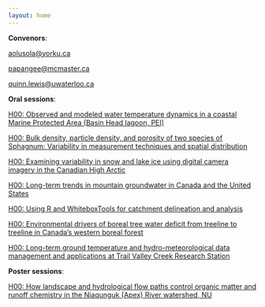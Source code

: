```yaml
---
layout: home
---
```



**Convenors**:

<a href="mailto:aolusola@yorku.ca">aolusola@yorku.ca</a>

<a href="mailto:papangee@mcmaster.ca">papangee@mcmaster.ca</a>

<a href="mailto:quinn.lewis@uwaterloo.ca">quinn.lewis@uwaterloo.ca</a>

**Oral sessions**:

[H00: Observed and modeled water temperature dynamics in a coastal Marine Protected Area (Basin Head lagoon, PEI)](H00_Zeigh_Observed)

[H00: Bulk density, particle density, and porosity of two species of Sphagnum: Variability in measurement techniques and spatial distribution](H00_Whitt_Bulkdens)

[H00: Examining variability in snow and lake ice using digital camera imagery in the Canadian High Arctic](H00_Lane0_Examinin)

[H00: Long-term trends in mountain groundwater in Canada and the United States](H00_Samwa_Longterm)

[H00: Using R and WhiteboxTools for catchment delineation and analysis](H00_Moore_UsingRan)

[H00: Environmental drivers of boreal tree water deficit from treeline to treeline in Canada’s western boreal forest](H00_Perro_Environm)

[H00: Long-term ground temperature and hydro-meteorological data management and applications at Trail Valley Creek Research Station](H00_Tutto_Longterm)

**Poster sessions**:

[H00: How landscape and hydrological flow paths control organic matter and runoff chemistry in the Niaqunguk (Apex) River watershed, NU](H00_Nguye_Howlands)

